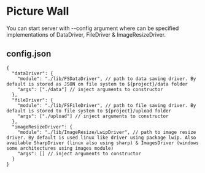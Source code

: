 Picture Wall
============

You can start server with --config argument where can be specified implementations of DataDriver, FileDriver & ImageResizeDriver.

## config.json
```
{
  "dataDriver": {
    "module": "./lib/FSDataDriver", // path to data saving driver. By default is stored as JSON on file system to ${project}/data folder 
    "args": ["./data"] // inject arguments to constructor
  },
  "fileDriver": {
    "module": "./lib/FSFileDriver", // path to file saving driver. By default is stored to file system to ${project}/upload folder
    "args": ["./upload"] // inject arguments to constructor
  },
  "imageResizeDriver": {
    "module": "./lib/ImageResize/LwipDriver", // path to image resize driver. By default is used linux like driver using package lwip. Also available SharpDriver (linux also using sharp) & ImagesDriver (windows some architectures using images module)
    "args": [] // inject arguments to constructor
  }
}
```

